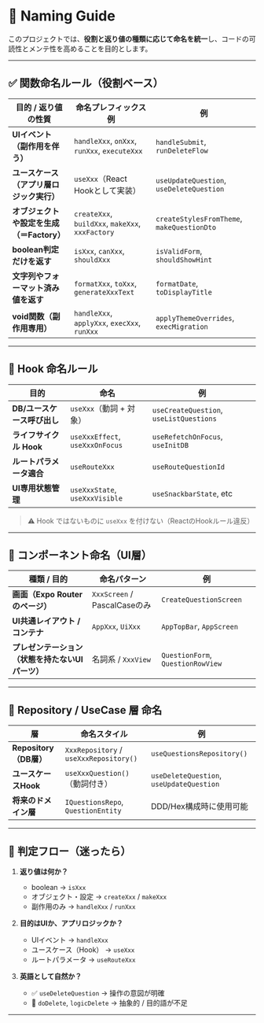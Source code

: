 # 🧭 Naming Guide

このプロジェクトでは、**役割と返り値の種類に応じて命名を統一**し、コードの可読性とメンテ性を高めることを目的とします。

---

## ✅ 関数命名ルール（役割ベース）

| 目的 / 返り値の性質                                 | 命名プレフィックス例                                      | 例                                                  |
|--------------------------------------------------|--------------------------------------------------------|-----------------------------------------------------|
| **UIイベント（副作用を伴う）**                       | `handleXxx`, `onXxx`, `runXxx`, `executeXxx`           | `handleSubmit`, `runDeleteFlow`                    |
| **ユースケース（アプリ層ロジック実行）**              | `useXxx`（React Hookとして実装）                      | `useUpdateQuestion`, `useDeleteQuestion`           |
| **オブジェクトや設定を生成（＝Factory）**             | `createXxx`, `buildXxx`, `makeXxx`, `xxxFactory`        | `createStylesFromTheme`, `makeQuestionDto`         |
| **boolean判定だけを返す**                           | `isXxx`, `canXxx`, `shouldXxx`                         | `isValidForm`, `shouldShowHint`                    |
| **文字列やフォーマット済み値を返す**                   | `formatXxx`, `toXxx`, `generateXxxText`                | `formatDate`, `toDisplayTitle`                     |
| **void関数（副作用専用）**                           | `handleXxx`, `applyXxx`, `execXxx`, `runXxx`           | `applyThemeOverrides`, `execMigration`             |

---

## 📌 Hook 命名ルール

| 目的                     | 命名                         | 例                                    |
|------------------------|----------------------------|--------------------------------------|
| **DB/ユースケース呼び出し**   | `useXxx`（動詞 + 対象）       | `useCreateQuestion`, `useListQuestions` |
| **ライフサイクル Hook**   | `useXxxEffect`, `useXxxOnFocus` | `useRefetchOnFocus`, `useInitDB`      |
| **ルートパラメータ適合**   | `useRouteXxx`               | `useRouteQuestionId`                 |
| **UI専用状態管理**        | `useXxxState`, `useXxxVisible` | `useSnackbarState`, etc             |

> ⚠ Hook ではないものに `useXxx` を付けない（ReactのHookルール違反）

---

## 🎨 コンポーネント命名（UI層）

| 種類 / 目的                                         | 命名パターン                       | 例                           |
|--------------------------------------------------|-------------------------------|------------------------------|
| **画面（Expo Routerのページ）**                    | `XxxScreen` / PascalCaseのみ      | `CreateQuestionScreen`      |
| **UI共通レイアウト / コンテナ**                    | `AppXxx`, `UiXxx`               | `AppTopBar`, `AppScreen`     |
| **プレゼンテーション（状態を持たないUIパーツ）**         | 名詞系 / `XxxView`               | `QuestionForm`, `QuestionRowView` |

---

## 🧩 Repository / UseCase 層 命名

| 層                 | 命名スタイル                               | 例                                     |
|------------------|-----------------------------------------|----------------------------------------|
| **Repository（DB層）** | `XxxRepository` / `useXxxRepository()` | `useQuestionsRepository()`            |
| **ユースケースHook**   | `useXxxQuestion()`（動詞付き）          | `useDeleteQuestion`, `useUpdateQuestion` |
| **将来のドメイン層**    | `IQuestionsRepo`, `QuestionEntity`      | DDD/Hex構成時に使用可能                |

---

## 🎯 判定フロー（迷ったら）

1. **返り値は何か？**
   - boolean → `isXxx`
   - オブジェクト・設定 → `createXxx` / `makeXxx`
   - 副作用のみ → `handleXxx` / `runXxx`

2. **目的はUIか、アプリロジックか？**
   - UIイベント → `handleXxx`
   - ユースケース（Hook） → `useXxx`
   - ルートパラメータ → `useRouteXxx`

3. **英語として自然か？**
   - ✅ `useDeleteQuestion` → 操作の意図が明確
   - 🚫 `doDelete`, `logicDelete` → 抽象的 / 目的語が不足

---

